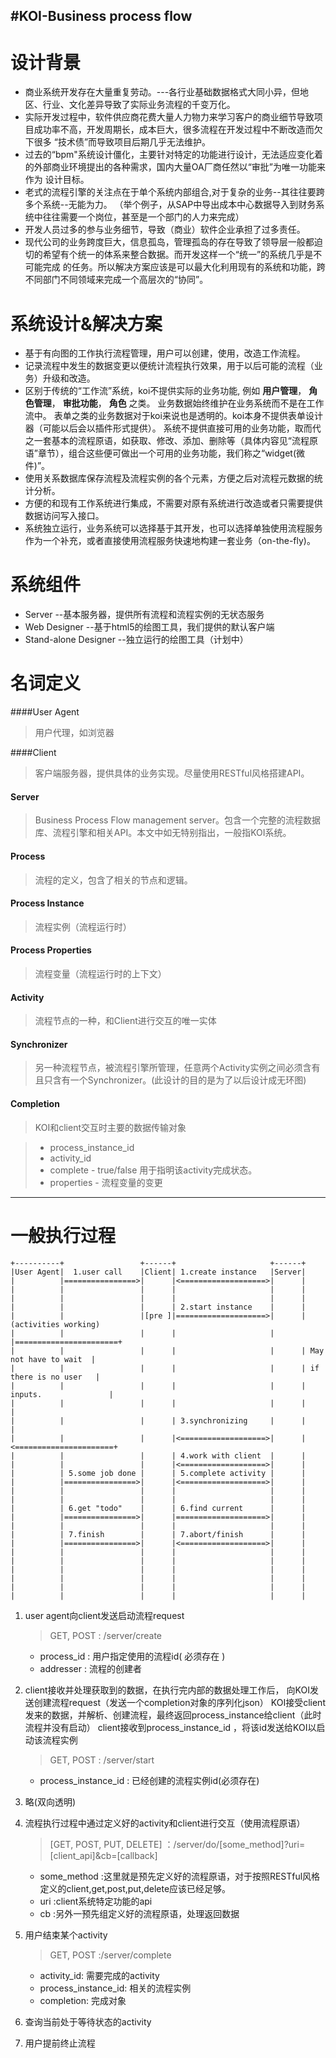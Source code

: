 #KOI-Business process flow
----

设计背景
========
- 商业系统开发存在大量重复劳动。---各行业基础数据格式大同小异，但地区、行业、文化差异导致了实际业务流程的千变万化。
- 实际开发过程中，软件供应商花费大量人力物力来学习客户的商业细节导致项目成功率不高，开发周期长，成本巨大，很多流程在开发过程中不断改造而欠下很多
“技术债”而导致项目后期几乎无法维护。
- 过去的“bpm"系统设计僵化，主要针对特定的功能进行设计，无法适应变化着的外部商业环境提出的各种需求，国内大量OA厂商任然以“审批”为唯一功能来作为
设计目标。
- 老式的流程引擎的关注点在于单个系统内部组合,对于复杂的业务--其往往要跨多个系统--无能为力。
（举个例子，从SAP中导出成本中心数据导入到财务系统中往往需要一个岗位，甚至是一个部门的人力来完成）
- 开发人员过多的参与业务细节，导致（商业）软件企业承担了过多责任。
- 现代公司的业务跨度巨大，信息孤岛，管理孤岛的存在导致了领导层一般都迫切的希望有个统一的体系来整合数据。而开发这样一个“统一”的系统几乎是不可能完成
的任务。所以解决方案应该是可以最大化利用现有的系统和功能，跨不同部门不同领域来完成一个高层次的“协同”。

系统设计&解决方案
=========
- 基于有向图的工作执行流程管理，用户可以创建，使用，改造工作流程。
- 记录流程中发生的数据变更以便统计流程执行效果，用于以后可能的流程（业务）升级和改造。
- 区别于传统的“工作流”系统，koi不提供实际的业务功能,
  例如
   __用户管理__，
  __角色管理__，
  __审批功能__，
  __角色__
  之类。
  业务数据始终维护在业务系统而不是在工作流中。
  表单之类的业务数据对于koi来说也是透明的。koi本身不提供表单设计器（可能以后会以插件形式提供）。
  系统不提供直接可用的业务功能，取而代之一套基本的流程原语，如获取、修改、添加、删除等（具体内容见“流程原语”章节），组合这些便可做出一个可用的业务功能，我们称之“widget(微件)”。
- 使用关系数据库保存流程及流程实例的各个元素，方便之后对流程元数据的统计分析。
- 方便的和现有工作系统进行集成，不需要对原有系统进行改造或者只需要提供数据访问写入接口。
- 系统独立运行，业务系统可以选择基于其开发，也可以选择单独使用流程服务作为一个补充，或者直接使用流程服务快速地构建一套业务（on-the-fly)。

系统组件
=========
- Server --基本服务器，提供所有流程和流程实例的无状态服务
- Web Designer --基于html5的绘图工具，我们提供的默认客户端
- Stand-alone Designer --独立运行的绘图工具（计划中）

名词定义
=======
####User Agent
> 用户代理，如浏览器

####Client
>客户端服务器，提供具体的业务实现。尽量使用RESTful风格搭建API。

#### Server
>Business Process Flow management server。包含一个完整的流程数据库、流程引擎和相关API。本文中如无特别指出，一般指KOI系统。

#### Process
>流程的定义，包含了相关的节点和逻辑。

#### Process Instance
>流程实例（流程运行时）

#### Process Properties
>流程变量（流程运行时的上下文）

#### Activity
>流程节点的一种，和Client进行交互的唯一实体

#### Synchronizer
>另一种流程节点，被流程引擎所管理，任意两个Activity实例之间必须含有且只含有一个Synchronizer。(此设计的目的是为了以后设计成无环图)

#### Completion
> KOI和client交互时主要的数据传输对象

>  * process_instance_id
>  * activity_id
>  * complete - true/false 用于指明该activity完成状态。
>  * properties - 流程变量的变更

---------
一般执行过程
=========

    +----------+                 +------+                     +------+
    |User Agent|  1.user call    |Client| 1.create instance   |Server|
    |          |================>|      |<===================>|      |
    |          |                 |      |                     |      |
    |          |                 |      |                     |      |
    |          |                 |      | 2.start instance    |      |
    |          |                 |[pre ]|====================>|      |  (activities working)
    |          |                 |      |                     |      |=======================+
    |          |                 |      |                     |      | May not have to wait  |
    |          |                 |      |                     |      | if there is no user   |
    |          |                 |      |                     |      | inputs.               |
    |          |                 |      |                     |      |                       |
    |          |                 |      | 3.synchronizing     |      |                       |
    |          |                 |      |<===================>|      |<======================+
    |          |                 |      | 4.work with client  |      |
    |          |                 |      |<===================>|      |
    |          | 5.some job done |      | 5.complete activity |      |
    |          |================>|      |<===================>|      |
    |          |                 |      |                     |      |
    |          |                 |      |                     |      |
    |          | 6.get "todo"    |      | 6.find current      |      |
    |          |================>|      |====================>|      |
    |          |                 |      |                     |      |
    |          | 7.finish        |      | 7.abort/finish      |      |
    |          |================>|      |<===================>|      |
    |          |                 |      |                     |      |
    |          |                 |      |                     |      |
    |          |                 |      |                     |      |
    |          |                 |      |                     |      |
    |          |                 |      |                     |      |
    |          |                 |      |                     |      |


1. user agent向client发送启动流程request
    > GET, POST : /server/create
	  * process_id : 用户指定使用的流程id( 必须存在 )
	  * addresser :  流程的创建者

2. client接收并处理获取到的数据，在执行完内部的数据处理工作后，
向KOI发送创建流程request（发送一个completion对象的序列化json）
KOI接受client发来的数据，并解析、创建流程，最终返回process_instance给client（此时流程并没有启动）
client接收到process_instance_id ，将该id发送给KOI以启动该流程实例
    > GET, POST : /server/start
      * process_instance_id : 已经创建的流程实例id(必须存在)

3. 略(双向透明)

4. 流程执行过程中通过定义好的activity和client进行交互（使用流程原语）
	> [GET, POST, PUT, DELETE] ：/server/do/[some_method]?uri=[client_api]&cb=[callback]
	 * some_method :这里就是预先定义好的流程原语，对于按照RESTful风格定义的client,get,post,put,delete应该已经足够。
     * uri :client系统特定功能的api
     * cb :另外一预先组定义好的流程原语，处理返回数据

5. 用户结束某个activity
    > GET, POST :/server/complete
     * activity_id: 需要完成的activity
     * process_instance_id: 相关的流程实例
     * completion: 完成对象

6. 查询当前处于等待状态的activity

7. 用户提前终止流程



 

